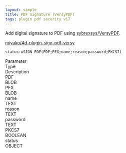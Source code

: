 ```yaml
---
layout: simple
title: PDF Signature (VersyPDF)
tags: plugin pdf security v17
---
```


Add digital signature to PDF using [sybrexsys/VersyPDF](https://github.com/sybrexsys/VersyPDF).

<!--more-->

[miyako/4d-plugin-sign-pdf-versy](https://github.com/miyako/4d-plugin-sign-pdf-versy/)

```
status:=SIGN PDF(PDF;PFX;name;reason;password;PKCS7)
```

<div class="grid">
  <div class="syntax-th cell cell--2">Parameter</div>
  <div class="syntax-th cell cell--2">Type</div>
  <div class="syntax-th cell cell--8">Description</div>
  <div class="syntax-td cell cell--2">PDF</div>
  <div class="syntax-td cell cell--2">BLOB</div>
  <div class="syntax-td cell cell--8"></div>   
  <div class="syntax-td cell cell--2">PFX</div>
  <div class="syntax-td cell cell--2">BLOB</div>
  <div class="syntax-td cell cell--8"></div>     
  <div class="syntax-td cell cell--2">name</div>
  <div class="syntax-td cell cell--2">TEXT</div>
  <div class="syntax-td cell cell--8"></div>     
  <div class="syntax-td cell cell--2">reason</div>
  <div class="syntax-td cell cell--2">TEXT</div>
  <div class="syntax-td cell cell--8"></div>   
  <div class="syntax-td cell cell--2">password</div>
  <div class="syntax-td cell cell--2">TEXT</div>
  <div class="syntax-td cell cell--8"></div>     
  <div class="syntax-td cell cell--2">PKCS7</div>
  <div class="syntax-td cell cell--2">BOOLEAN</div>
  <div class="syntax-td cell cell--8"></div>     
  <div class="syntax-td cell cell--2">status</div>
  <div class="syntax-td cell cell--2">OBJECT</div>
  <div class="syntax-td cell cell--8"></div>       
</div> 
